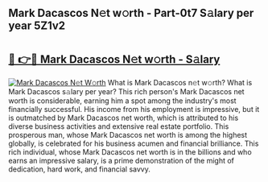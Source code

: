 ## Mark Dacascos N𝚎t w𝚘rth - Part-0t7 S𝚊lary per year 5Z1v2

# <h2><a href="http://gc00s2.nevu.top/?p=Mark+Dacascos">🔗 👉🔴 Mark Dacascos N𝚎t w𝚘rth - S𝚊lary</a></h2>

[![Mark Dacascos N𝚎t W𝚘rth](https://i.imgur.com/EBH3L9S.jpeg)](http://gc00s2.nevu.top/?p=Mark+Dacascos)
What is Mark Dacascos n𝚎t w𝚘rth? What is Mark Dacascos s𝚊lary per year?
This rich person's Mark Dacascos net worth is considerable, earning him a spot among the industry's most financially successful. His income from his employment is impressive, but it is outmatched by Mark Dacascos net worth, which is attributed to his diverse business activities and extensive real estate portfolio. This prosperous man, whose Mark Dacascos net worth is among the highest globally, is celebrated for his business acumen and financial brilliance. This rich individual, whose Mark Dacascos net worth is in the billions and who earns an impressive salary, is a prime demonstration of the might of dedication, hard work, and financial savvy.
